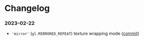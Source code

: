 # Changelog

### 2023-02-22
* `'mirror'` (`gl.MIRRORED_REPEAT`) texture wrapping mode ([commit](https://github.com/google/swissgl/commit/d690e94fff35766b5a6358d96a4b7d6c59cff166))